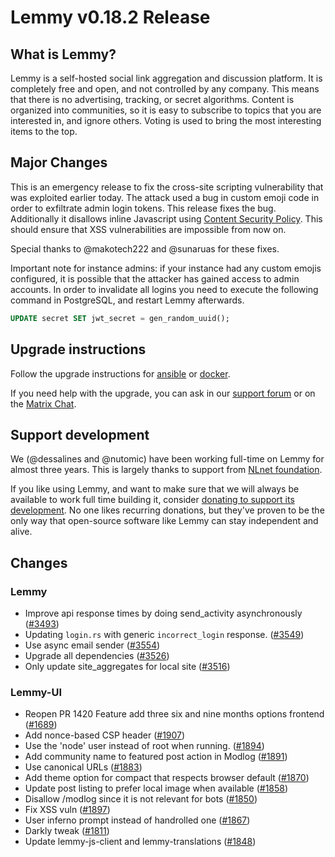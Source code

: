 Lemmy v0.18.2 Release
===

## What is Lemmy?

Lemmy is a self-hosted social link aggregation and discussion platform. It is completely free and open, and not controlled by any company. This means that there is no advertising, tracking, or secret algorithms. Content is organized into communities, so it is easy to subscribe to topics that you are interested in, and ignore others. Voting is used to bring the most interesting items to the top.

## Major Changes

This is an emergency release to fix the cross-site scripting vulnerability that was exploited earlier today. The attack used a bug in custom emoji code in order to exfiltrate admin login tokens. This release fixes the bug. Additionally it disallows inline Javascript using [Content Security Policy](https://developer.mozilla.org/en-US/docs/Web/HTTP/CSP). This should ensure that XSS vulnerabilities are impossible from now on.

Special thanks to @makotech222 and @sunaruas for these fixes.

Important note for instance admins: if your instance had any custom emojis configured, it is possible that the attacker has gained access to admin accounts. In order to invalidate all logins you need to execute the following command in PostgreSQL, and restart Lemmy afterwards.

```sql
UPDATE secret SET jwt_secret = gen_random_uuid();
```

## Upgrade instructions

Follow the upgrade instructions for [ansible](https://github.com/LemmyNet/lemmy-ansible#upgrading) or [docker](https://join-lemmy.org/docs/en/administration/install_docker.html#updating).

If you need help with the upgrade, you can ask in our [support forum](https://lemmy.ml/c/lemmy_support) or on the [Matrix Chat](https://matrix.to/#/#lemmy-admin-support-topics:discuss.online).

## Support development

We (@dessalines and @nutomic) have been working full-time on Lemmy for almost three years. This is largely thanks to support from [NLnet foundation](https://nlnet.nl/). 

If you like using Lemmy, and want to make sure that we will always be available to work full time building it, consider [donating to support its development](https://join-lemmy.org/donate). No one likes recurring donations, but they've proven to be the only way that open-source software like Lemmy can stay independent and alive.

## Changes

### Lemmy

- Improve api response times by doing send_activity asynchronously ([#3493](https://github.com/LemmyNet/lemmy/issues/3493))
- Updating `login.rs` with generic `incorrect_login` response. ([#3549](https://github.com/LemmyNet/lemmy/issues/3549))
- Use async email sender ([#3554](https://github.com/LemmyNet/lemmy/issues/3554))
- Upgrade all dependencies ([#3526](https://github.com/LemmyNet/lemmy/issues/3526))
- Only update site_aggregates for local site ([#3516](https://github.com/LemmyNet/lemmy/issues/3516))


### Lemmy-UI

- Reopen PR 1420 Feature add three six and nine months options frontend ([#1689](https://github.com/LemmyNet/lemmy-ui/issues/1689))
- Add nonce-based CSP header ([#1907](https://github.com/LemmyNet/lemmy-ui/issues/1907))
- Use the 'node' user instead of root when running. ([#1894](https://github.com/LemmyNet/lemmy-ui/issues/1894))
- Add community name to featured post action in Modlog ([#1891](https://github.com/LemmyNet/lemmy-ui/issues/1891))
- Use canonical URLs ([#1883](https://github.com/LemmyNet/lemmy-ui/issues/1883))
- Add theme option for compact that respects browser default ([#1870](https://github.com/LemmyNet/lemmy-ui/issues/1870))
- Update post listing to prefer local image when available ([#1858](https://github.com/LemmyNet/lemmy-ui/issues/1858))
- Disallow /modlog since it is not relevant for bots ([#1850](https://github.com/LemmyNet/lemmy-ui/issues/1850))
- Fix XSS vuln ([#1897](https://github.com/LemmyNet/lemmy-ui/issues/1897))
- User inferno prompt instead of handrolled one ([#1867](https://github.com/LemmyNet/lemmy-ui/issues/1867))
- Darkly tweak ([#1811](https://github.com/LemmyNet/lemmy-ui/issues/1811))
- Update lemmy-js-client and lemmy-translations ([#1848](https://github.com/LemmyNet/lemmy-ui/issues/1848))



